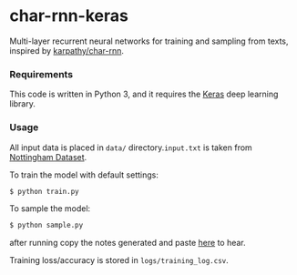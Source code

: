 # char-rnn-keras

Multi-layer recurrent neural networks for training and sampling from texts, inspired by [karpathy/char-rnn](https://github.com/karpathy/char-rnn).

### Requirements

This code is written in Python 3, and it requires the [Keras](https://keras.io) deep learning library.

### Usage

All input data is placed in `data/` directory.`input.txt` is taken from  [Nottingham Dataset](https://github.com/jukedeck/nottingham-dataset).

To train the model with default settings:
```bash
$ python train.py
```

To sample the model:
```bash
$ python sample.py
```

after running copy the notes generated and paste [here](https://www.abcjs.net/abcjs-editor.html) to hear.


Training loss/accuracy is stored in `logs/training_log.csv`.
